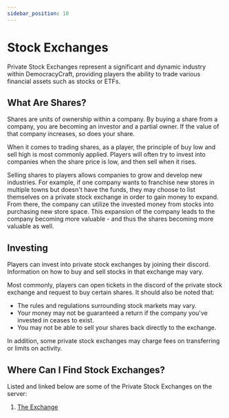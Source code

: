 ```yaml
---
sidebar_position: 10
---
```


# Stock Exchanges

Private Stock Exchanges represent a significant and dynamic industry within DemocracyCraft, providing players the ability to trade various financial assets such as stocks or ETFs.

## What Are Shares?

Shares are units of ownership within a company. By buying a share from a company, you are becoming an investor and a partial owner. If the value of that company increases, so does your share.

When it comes to trading shares, as a player, the principle of buy low and sell high is most commonly applied. Players will often try to invest into companies when the share price is low, and then sell when it rises.

Selling shares to players allows companies to grow and develop new industries. For example, if one company wants to franchise new stores in multiple towns but doesn't have the funds, they may choose to list themselves on a private stock exchange in order to gain money to expand. From there, the company can utilize the invested money from stocks into purchasing new store space. This expansion of the company leads to the company becoming more valuable - and thus the shares becoming more valuable as well.

## Investing

Players can invest into private stock exchanges by joining their discord. Information on how to buy and sell stocks in that exchange may vary.

Most commonly, players can open tickets in the discord of the private stock exchange and request to buy certain shares. It should also be noted that:

* The rules and regulations surrounding stock markets may vary.
* Your money may not be guaranteed a return if the company you've invested in ceases to exist.
* You may not be able to sell your shares back directly to the exchange.

In addition, some private stock exchanges may charge fees on transferring or limits on activity.

## Where Can I Find Stock Exchanges?

Listed and linked below are some of the Private Stock Exchanges on the server:

1. [The Exchange](https://discord.gg/Ws7ke4Tjuy)
